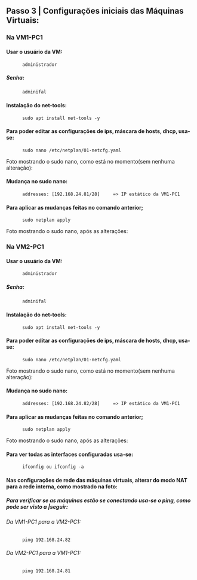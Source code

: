 ## Passo 3 | Configurações iniciais das Máquinas Virtuais: 

### Na VM1-PC1

####  Usar o usuário da VM:
          administrador
##### Senha:
          adminifal

####   Instalação do net-tools:
          sudo apt install net-tools -y  
 
####    Para poder editar as configurações de ips, máscara de hosts, dhcp, usa-se:
          sudo nano /etc/netplan/01-netcfg.yaml
          
Foto mostrando o sudo nano, como está no momento(sem nenhuma alteração):

####    Mudança no sudo nano:
          addresses: [192.168.24.81/28]     => IP estático da VM1-PC1

####    Para aplicar as mudanças feitas no comando anterior;
          sudo netplan apply
Foto mostrando o sudo nano, após as alterações:

### Na VM2-PC1

####  Usar o usuário da VM:
          administrador
##### Senha:
          adminifal

####   Instalação do net-tools:
          sudo apt install net-tools -y  
 
####    Para poder editar as configurações de ips, máscara de hosts, dhcp, usa-se:
          sudo nano /etc/netplan/01-netcfg.yaml
Foto mostrando o sudo nano, como está no momento(sem nenhuma alteração):

####    Mudança no sudo nano:
          addresses: [192.168.24.82/28]     => IP estático da VM1-PC1

####    Para aplicar as mudanças feitas no comando anterior;
          sudo netplan apply
Foto mostrando o sudo nano, após as alterações:

####    Para ver todas as interfaces configuradas usa-se:
          ifconfig ou ifconfig -a

####    Nas configurações de rede das máquinas virtuais, alterar do modo NAT para a rede interna, como mostrado na foto:

#####          Para verificar se as máquinas estão se conectando usa-se o ping, como pode ser visto a |seguir:
###### Da VM1-PC1 para a VM2-PC1:
          ping 192.168.24.82
###### Da VM2-PC1 para a VM1-PC1:
          ping 192.168.24.81

